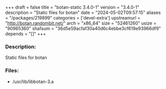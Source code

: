+++
draft = false
title = "botan-static 3.4.0-1"
version = "3.4.0-1"
description = "Static files for botan"
date = "2024-05-02T09:57:15"
aliases = "/packages/219899"
categories = ['devel-extra']
upstreamurl = "http://botan.randombit.net/"
arch = "x86_64"
size = "52461260"
usize = "90965360"
sha1sum = "36d5e59acfaf30a40d6c4ebbe3cf619e93966df9"
depends = "[]"
+++
### Description: 
Static files for botan

### Files: 
* /usr/lib/libbotan-3.a
